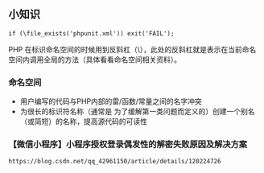 ## 小知识 ##

	if (\file_exists('phpunit.xml')) exit('FAIL');

PHP 在标识命名空间的时候用到反斜杠（\），此处的反斜杠就是表示在当前命名空间内调用全局的方法（具体看看命名空间相关资料）。

### 命名空间 ###

- 用户编写的代码与PHP内部的雷/函数/常量之间的名字冲突
- 为很长的标识符名称（通常是 为了缓解第一类问题而定义的）创建一个别名（或简短）的名称，提高源代码的可读性



### 【微信小程序】小程序授权登录偶发性的解密失败原因及解决方案

```
https://blog.csdn.net/qq_42961150/article/details/120224726
```

